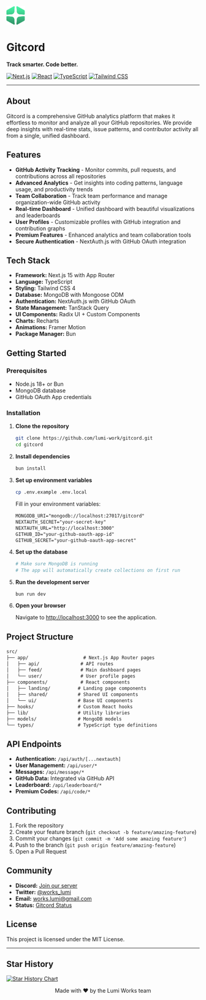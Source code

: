 <div>
    <img src="./public/logo.svg" alt="Gitcord Logo" width="48" height="48">
  <h1>
    Gitcord
  </h1>
  <p><strong>Track smarter. Code better.</strong></p>
  
  [![Next.js](https://img.shields.io/badge/Next.js-15.2.4-black?style=for-the-badge&logo=next.js)](https://nextjs.org/)
  [![React](https://img.shields.io/badge/React-19.0.0-blue?style=for-the-badge&logo=react)](https://reactjs.org/)
  [![TypeScript](https://img.shields.io/badge/TypeScript-5.0-blue?style=for-the-badge&logo=typescript)](https://www.typescriptlang.org/)
  [![Tailwind CSS](https://img.shields.io/badge/Tailwind_CSS-4.0-38B2AC?style=for-the-badge&logo=tailwind-css)](https://tailwindcss.com/)
</div>

---

## About

Gitcord is a comprehensive GitHub analytics platform that makes it effortless to monitor and analyze all your GitHub repositories. We provide deep insights with real-time stats, issue patterns, and contributor activity all from a single, unified dashboard.

## Features

- **GitHub Activity Tracking** - Monitor commits, pull requests, and contributions across all repositories
- **Advanced Analytics** - Get insights into coding patterns, language usage, and productivity trends
- **Team Collaboration** - Track team performance and manage organization-wide GitHub activity
- **Real-time Dashboard** - Unified dashboard with beautiful visualizations and leaderboards
- **User Profiles** - Customizable profiles with GitHub integration and contribution graphs
- **Premium Features** - Enhanced analytics and team collaboration tools
- **Secure Authentication** - NextAuth.js with GitHub OAuth integration

## Tech Stack

- **Framework:** Next.js 15 with App Router
- **Language:** TypeScript
- **Styling:** Tailwind CSS 4
- **Database:** MongoDB with Mongoose ODM
- **Authentication:** NextAuth.js with GitHub OAuth
- **State Management:** TanStack Query
- **UI Components:** Radix UI + Custom Components
- **Charts:** Recharts
- **Animations:** Framer Motion
- **Package Manager:** Bun

## Getting Started

### Prerequisites

- Node.js 18+ or Bun
- MongoDB database
- GitHub OAuth App credentials

### Installation

1. **Clone the repository**

   ```bash
   git clone https://github.com/lumi-work/gitcord.git
   cd gitcord
   ```

2. **Install dependencies**

   ```bash
   bun install
   ```

3. **Set up environment variables**

   ```bash
   cp .env.example .env.local
   ```

   Fill in your environment variables:

   ```env
   MONGODB_URI="mongodb://localhost:27017/gitcord"
   NEXTAUTH_SECRET="your-secret-key"
   NEXTAUTH_URL="http://localhost:3000"
   GITHUB_ID="your-github-oauth-app-id"
   GITHUB_SECRET="your-github-oauth-app-secret"
   ```

4. **Set up the database**

   ```bash
   # Make sure MongoDB is running
   # The app will automatically create collections on first run
   ```

5. **Run the development server**

   ```bash
   bun run dev
   ```

6. **Open your browser**

   Navigate to [http://localhost:3000](http://localhost:3000) to see the application.

## Project Structure

```
src/
├── app/                    # Next.js App Router pages
│   ├── api/               # API routes
│   ├── feed/              # Main dashboard pages
│   └── user/              # User profile pages
├── components/            # React components
│   ├── landing/          # Landing page components
│   ├── shared/           # Shared UI components
│   └── ui/               # Base UI components
├── hooks/                # Custom React hooks
├── lib/                  # Utility libraries
├── models/               # MongoDB models
└── types/                # TypeScript type definitions
```

## API Endpoints

- **Authentication:** `/api/auth/[...nextauth]`
- **User Management:** `/api/user/*`
- **Messages:** `/api/message/*`
- **GitHub Data:** Integrated via GitHub API
- **Leaderboard:** `/api/leaderboard/*`
- **Premium Codes:** `/api/code/*`

## Contributing

1. Fork the repository
2. Create your feature branch (`git checkout -b feature/amazing-feature`)
3. Commit your changes (`git commit -m 'Add some amazing feature'`)
4. Push to the branch (`git push origin feature/amazing-feature`)
5. Open a Pull Request

## Community

- **Discord:** [Join our server](https://discord.gg/8w4yKtBEy2)
- **Twitter:** [@works_lumi](https://x.com/works_lumi)
- **Email:** works.lumi@gmail.com
- **Status:** [Gitcord Status](https://gitcord.betteruptime.com)

## License

This project is licensed under the MIT License.

---

## Star History

[![Star History Chart](https://api.star-history.com/svg?repos=lumi-work/gitcord&type=Date)](https://www.star-history.com/#lumi-work/gitcord&Date)

<div align="center">
  <p>Made with ❤️ by the Lumi Works team</p>
</div>
